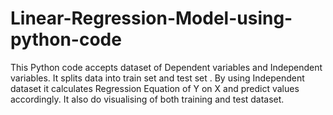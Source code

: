 # Linear-Regression-Model-using-python-code
This Python code accepts dataset of Dependent variables and Independent variables.
It splits data into train set and test set .
By using Independent dataset it calculates Regression Equation of Y on X and predict values accordingly.
It also do visualising of both training and test dataset.
